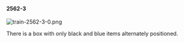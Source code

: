 #### 2562-3
![train-2562-3-0.png](https://github.com/lil-lab/nlvr/raw/master/nlvr/train/images/35/train-2562-3-0.png "train-2562-3-0.png")

There is a box with only black and blue items alternately positioned.